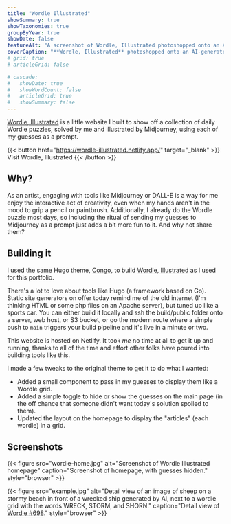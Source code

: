 ```yaml
---
title: "Wordle Illustrated"
showSummary: true
showTaxonomies: true
groupByYear: true
showDate: false
featureAlt: "A screenshot of Wordle, Illustrated photoshopped onto an AI-generated image of a dirty old laptop"
coverCaption: "**Wordle, Illustrated** photoshopped onto an AI-generated image of a dirty old laptop"
# grid: true
# articleGrid: false

# cascade:
#   showDate: true
#   showWordCount: false
#   articleGrid: true
#   showSummary: false
---
```


[Wordle, Illustrated](https://wordle-illustrated.netlify.app/) is a little website I built to show off a collection of daily Wordle puzzles, solved by me and illustrated by Midjourney, using each of my guesses as a prompt.

{{< button href="https://wordle-illustrated.netlify.app/" target="_blank" >}}
Visit Wordle, Illustrated
{{< /button >}}

## Why?

As an artist, engaging with tools like Midjourney or DALL-E is a way for me enjoy the interactive act of creativity, even when my hands aren't in the mood to grip a pencil or paintbrush. Additionally, I already do the Wordle puzzle most days, so including the ritual of sending my guesses to Midjourney as a prompt just adds a bit more fun to it. And why not share them?

## Building it

I used the same Hugo theme, [Congo](https://github.com/jpanther/congo), to build [Wordle, Illustrated](https://wordle-illustrated.netlify.app/) as I used for this portfolio.

There's a lot to love about tools like Hugo (a framework based on Go). Static site generators on offer today remind me of the old internet (I'm thinking HTML or some php files on an Apache server), but tuned up like a sports car. You can either build it locally and ssh the build/public folder onto a server, web host, or S3 bucket, or go the modern route where a simple push to `main` triggers your build pipeline and it's live in a minute or two.

This website is hosted on Netlify. It took _me_ no time at all to get it up and running, thanks to all of the time and effort other folks have poured into building tools like this.

I made a few tweaks to the original theme to get it to do what I wanted:

- Added a small component to pass in my guesses to display them like a Wordle grid.
- Added a simple toggle to hide or show the guesses on the main page (in the off chance that someone didn't want today's solution spoiled to them).
- Updated the layout on the homepage to display the "articles" (each wordle) in a grid.

## Screenshots

{{< figure
    src="wordle-home.jpg"
    alt="Screenshot of Wordle Illustrated homepage"
    caption="Screenshot of homepage, with guesses hidden."
    style="browser"
    >}}

{{< figure
    src="example.jpg"
    alt="Detail view of an image of sheep on a stormy beach in front of a wrecked ship generated by AI, next to a wordle grid with the words WRECK, STORM, and SHORN."
    caption="Detail view of [Wordle #698](https://wordle-illustrated.netlify.app/698/)."
    style="browser"
    >}}
